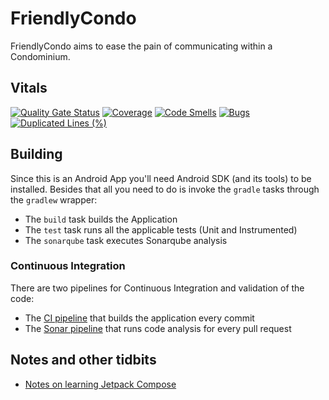 # FriendlyCondo

FriendlyCondo aims to ease the pain of communicating within a Condominium.

## Vitals

[![Quality Gate Status](https://sonarcloud.io/api/project_badges/measure?project=rodolphocastro_FriendlyCondo&metric=alert_status)](https://sonarcloud.io/summary/new_code?id=rodolphocastro_FriendlyCondo)
[![Coverage](https://sonarcloud.io/api/project_badges/measure?project=rodolphocastro_FriendlyCondo&metric=coverage)](https://sonarcloud.io/summary/new_code?id=rodolphocastro_FriendlyCondo)
[![Code Smells](https://sonarcloud.io/api/project_badges/measure?project=rodolphocastro_FriendlyCondo&metric=code_smells)](https://sonarcloud.io/summary/new_code?id=rodolphocastro_FriendlyCondo)
[![Bugs](https://sonarcloud.io/api/project_badges/measure?project=rodolphocastro_FriendlyCondo&metric=bugs)](https://sonarcloud.io/summary/new_code?id=rodolphocastro_FriendlyCondo)
[![Duplicated Lines (%)](https://sonarcloud.io/api/project_badges/measure?project=rodolphocastro_FriendlyCondo&metric=duplicated_lines_density)](https://sonarcloud.io/summary/new_code?id=rodolphocastro_FriendlyCondo)

## Building

Since this is an Android App you'll need Android SDK (and its tools) to be installed. Besides that
all you need to do is invoke the `gradle` tasks through the `gradlew` wrapper:

+ The `build` task builds the Application
+ The `test` task runs all the applicable tests (Unit and Instrumented)
+ The `sonarqube` task executes Sonarqube analysis

### Continuous Integration

There are two pipelines for Continuous Integration and validation of the code:

+ The [CI pipeline](.github/workflows/ci.yml) that builds the application every commit
+ The [Sonar pipeline](.github/workflows/sonar.yml) that runs code analysis for every pull request

## Notes and other tidbits

+ [Notes on learning Jetpack Compose](https://www.notion.so/ardc-overflow/Jetpack-Compose-994c0d9773f94239ba3a7c5ac5caca2b)
